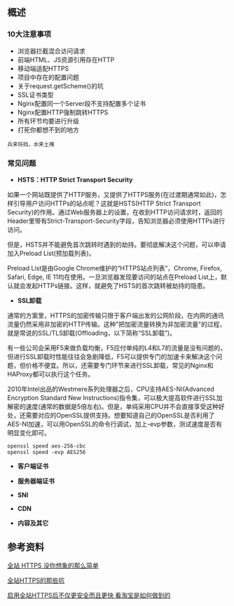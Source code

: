 ## 概述
### 10大注意事项
* 浏览器拦截混合访问请求
* 前端HTML、JS资源引用存在HTTP
* 移动端适配HTTPS
* 项目中存在的配置问题
* 关于request.getScheme()的坑
* SSL证书类型
* Nginx配置同一个Server段不支持配置多个证书
* Nginx配置HTTP强制跳转HTTPS
* 所有环节均要进行升级
* 打死你都想不到的地方

```
兵来将挡，水来土掩
```

### 常见问题
* **HSTS：HTTP Strict Transport Security**

如果一个网站既提供了HTTP服务，又提供了HTTPS服务(在过渡期通常如此)，怎样引导用户访问HTTPs的站点呢？这就是HSTS(HTTP Strict Transport Security)的作用。通过Web服务器上的设置，在收到HTTP访问请求时，返回的Header里带有Strict-Transport-Security字段，告知浏览器必须使用HTTPs进行访问。

但是，HSTS并不能避免首次跳转时遇到的劫持。要彻底解决这个问题，可以申请加入Preload List(预加载列表)。

Preload List是由Google Chrome维护的“HTTPS站点列表”，Chrome, Firefox, Safari, Edge, IE 11均在使用。一旦浏览器发现要访问的站点在Preload List上，默认就会发起HTTPs链接。这样，就避免了HSTS的首次跳转被劫持的隐患。

* **SSL卸载**

通常的方案里，HTTPS的加密传输只限于客户端出发的公网阶段，在内网的通讯流量仍然采用非加密的HTTP传输。这种"把加密流量转换为非加密流量"的过程，就是常说的SSL/TLS卸载(Offloading，以下简称“SSL卸载”)。

有一些公司会采用F5来做负载均衡，F5应付单纯的L4和L7的流量是没有问题的，但进行SSL卸载时性能往往会急剧降低，F5可以提供专门的加速卡来解决这个问题，但价格不便宜。所以，还需要专门环节来进行SSL卸载，常见的Nginx和HAProxy都可以执行这个任务。

2010年Intel出品的Westmere系列处理器之后，CPU支持AES-NI(Advanced Encryption Standard New Instructions)指令集，可以极大提高软件进行SSL加解密的速度(通常的数据是5倍左右)。但是，单纯采用CPU并不会直接享受这种好处，还需要对应的OpenSSL提供支持。想要知道自己的OpenSSL是否利用了AES-NI加速，可以用OpenSSL的命令行调试，加上-evp参数，测试速度是否有明显变化即可。

```
openssl speed aes-256-cbc
openssl speed -evp AES256
```

* **客户端证书**

* **服务器端证书**

* **SNI**

* **CDN**

* **内容及其它**

## 参考资料
[全站 HTTPS 没你想象的那么简单](https://www.cnblogs.com/mafly/p/allhttps.html)

[全站HTTPS的那些坑](http://lusongsong.com/info/post/8930.html?from=kaodertimeline)

[启用全站HTTPS后不仅更安全而且更快 看淘宝是如何做到的](https://mp.weixin.qq.com/s?__biz=MzAxNDEwNjk5OQ==&mid=402402866&idx=1&sn=f3fde8ece13d51397c12f1a08713ebeb&scene=0#wechat_redirect)
